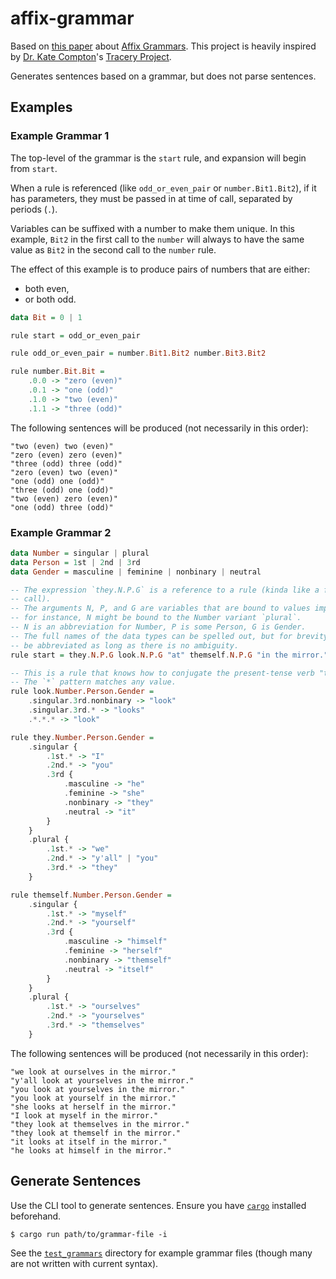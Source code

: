 # affix-grammar

Based on [this paper](http://citeseerx.ist.psu.edu/viewdoc/download?doi=10.1.1.53.5264&rep=rep1&type=pdf) about [Affix Grammars](https://en.m.wikipedia.org/wiki/Affix_grammar). This project is heavily inspired by [Dr. Kate Compton](https://github.com/galaxykate)'s [Tracery Project](https://github.com/galaxykate/tracery).

Generates sentences based on a grammar, but does not parse sentences.

## Examples

### Example Grammar 1

The top-level of the grammar is the `start` rule, and expansion will begin from `start`.

When a rule is referenced (like `odd_or_even_pair` or `number.Bit1.Bit2`), if it has parameters, they must be passed in at time of call, separated by periods (`.`).

Variables can be suffixed with a number to make them unique. In this example, `Bit2` in the first call to the `number` will always to have the same value as `Bit2` in the second call to the `number` rule.

The effect of this example is to produce pairs of numbers that are either:

- both even,
- or both odd.

```haskell
data Bit = 0 | 1

rule start = odd_or_even_pair

rule odd_or_even_pair = number.Bit1.Bit2 number.Bit3.Bit2

rule number.Bit.Bit =
    .0.0 -> "zero (even)"
    .0.1 -> "one (odd)"
    .1.0 -> "two (even)"
    .1.1 -> "three (odd)"
```

The following sentences will be produced (not necessarily in this order):

```
"two (even) two (even)"
"zero (even) zero (even)"
"three (odd) three (odd)"
"zero (even) two (even)"
"one (odd) one (odd)"
"three (odd) one (odd)"
"two (even) zero (even)"
"one (odd) three (odd)"
```

### Example Grammar 2

```haskell
data Number = singular | plural
data Person = 1st | 2nd | 3rd
data Gender = masculine | feminine | nonbinary | neutral

-- The expression `they.N.P.G` is a reference to a rule (kinda like a function
-- call).
-- The arguments N, P, and G are variables that are bound to values implicitly,
-- for instance, N might be bound to the Number variant `plural`.
-- N is an abbreviation for Number, P is some Person, G is Gender.
-- The full names of the data types can be spelled out, but for brevity, the can
-- be abbreviated as long as there is no ambiguity.
rule start = they.N.P.G look.N.P.G "at" themself.N.P.G "in the mirror."

-- This is a rule that knows how to conjugate the present-tense verb "to look".
-- The `*` pattern matches any value.
rule look.Number.Person.Gender =
    .singular.3rd.nonbinary -> "look"
    .singular.3rd.* -> "looks"
    .*.*.* -> "look"

rule they.Number.Person.Gender =
    .singular {
        .1st.* -> "I"
        .2nd.* -> "you"
        .3rd {
            .masculine -> "he"
            .feminine -> "she"
            .nonbinary -> "they"
            .neutral -> "it"
        }
    }
    .plural {
        .1st.* -> "we"
        .2nd.* -> "y'all" | "you"
        .3rd.* -> "they"
    }

rule themself.Number.Person.Gender =
    .singular {
        .1st.* -> "myself"
        .2nd.* -> "yourself"
        .3rd {
            .masculine -> "himself"
            .feminine -> "herself"
            .nonbinary -> "themself"
            .neutral -> "itself"
        }
    }
    .plural {
        .1st.* -> "ourselves"
        .2nd.* -> "yourselves"
        .3rd.* -> "themselves"
    }
```

The following sentences will be produced (not necessarily in this order):

```
"we look at ourselves in the mirror."
"y'all look at yourselves in the mirror."
"you look at yourselves in the mirror."
"you look at yourself in the mirror."
"she looks at herself in the mirror."
"I look at myself in the mirror."
"they look at themselves in the mirror."
"they look at themself in the mirror."
"it looks at itself in the mirror."
"he looks at himself in the mirror."
```

## Generate Sentences

Use the CLI tool to generate sentences. Ensure you have [`cargo`](https://doc.rust-lang.org/cargo/getting-started/installation.html) installed beforehand.

```shell
$ cargo run path/to/grammar-file -i
```

See the [`test_grammars`](https://github.com/eignnx/affix-grammar/tree/master/test_grammars) directory for example grammar files (though many are not written with current syntax).

